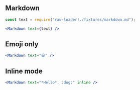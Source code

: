 Markdown
--------

```jsx
const text = require("raw-loader!./fixtures/markdown.md");

<Markdown text={text} />
```

Emoji only
----------

```jsx
<Markdown text="😀" />
```

Inline mode
-----------

```jsx
<Markdown text="*Hello*, :dog:" inline />
```
